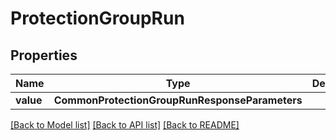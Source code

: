 # ProtectionGroupRun


## Properties
Name | Type | Description | Notes
------------ | ------------- | ------------- | -------------
**value** | **CommonProtectionGroupRunResponseParameters** |  | 

[[Back to Model list]](../README.md#documentation-for-models) [[Back to API list]](../README.md#documentation-for-api-endpoints) [[Back to README]](../README.md)


